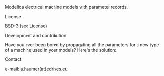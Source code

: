Modelica electrical machine models with parameter records.

License

BSD-3 (see License)

Development and contribution

Have you ever been bored by propagating all the parameters for a new type of a machine used in your models?
Here's the solution:

Contact

e-mail: a.haumer(at)edrives.eu
